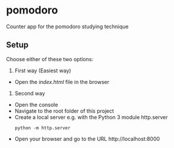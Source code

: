 # pomodoro
Counter app for the pomodoro studying technique

## Setup

Choose either of these two options:

1. First way (Easiest way)
  * Open the *index.html* file in the browser
1. Second way 
  * Open the console
  * Navigate to the root folder of this project
  * Create a local server e.g. with the Python 3 module http.server
      ```console
      python -m http.server
      ```
  * Open your browser and go to the URL http://localhost:8000
